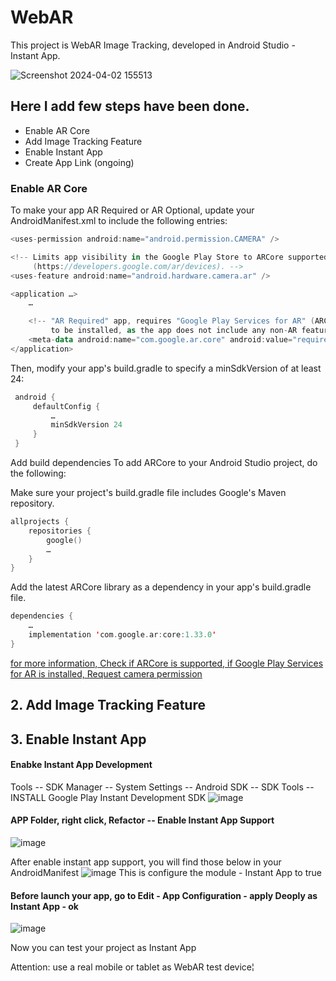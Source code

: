 # WebAR
This project is WebAR Image Tracking, developed in Android Studio - Instant App.

![Screenshot 2024-04-02 155513](https://github.com/huizi135/WebAR-_-Android-Native-App/assets/91324319/44005f31-dfaf-4263-938f-ca83414f8621)



## Here I add few steps have been done.
- Enable AR Core
- Add Image Tracking Feature
- Enable Instant App
- Create App Link (ongoing)

### Enable AR Core

To make your app AR Required or AR Optional, update your AndroidManifest.xml to include the following entries:
```kotlin
<uses-permission android:name="android.permission.CAMERA" />

<!-- Limits app visibility in the Google Play Store to ARCore supported devices
     (https://developers.google.com/ar/devices). -->
<uses-feature android:name="android.hardware.camera.ar" />

<application …>
    …

    <!-- "AR Required" app, requires "Google Play Services for AR" (ARCore)
         to be installed, as the app does not include any non-AR features. -->
    <meta-data android:name="com.google.ar.core" android:value="required" />
</application>
```
Then, modify your app's build.gradle to specify a minSdkVersion of at least 24:
```kotlin
 android {
     defaultConfig {
         …
         minSdkVersion 24
     }
 }
```
Add build dependencies
To add ARCore to your Android Studio project, do the following:

Make sure your project's build.gradle file includes Google's Maven repository.
```kotlin
allprojects {
    repositories {
        google()
        …
    }
}
```

Add the latest ARCore library as a dependency in your app's build.gradle file.
```kotlin
dependencies {
    …
    implementation 'com.google.ar:core:1.33.0'
}
```
[for more information, Check if ARCore is supported, if Google Play Services for AR is installed, Request camera permission](https://developers.google.com/ar/develop/java/enable-arcore)

## 2. Add Image Tracking Feature


## 3. Enable Instant App

#### Enabke Instant App Development 
Tools -- SDK Manager -- System Settings -- Android SDK -- SDK Tools -- INSTALL Google Play Instant Development SDK 
![image](https://github.com/huizi135/WebAR/assets/91324319/994c8840-93a0-45c9-9150-b12b944ea88a)

#### APP Folder, right click, Refactor -- Enable Instant App Support
![image](https://github.com/huizi135/WebAR/assets/91324319/dafc134c-a83c-4844-af3a-0eb7c76f529b)

After enable instant app support, you will find those below in your AndroidManifest
![image](https://github.com/huizi135/WebAR/assets/91324319/5941fef0-034a-4d40-b356-cebe9e974656)
This is configure the module - Instant App to true

#### Before launch your app, go to Edit - App Configuration - apply Deoply as Instant App - ok 
![image](https://github.com/huizi135/WebAR/assets/91324319/ab9e9cc8-8e66-4d16-ae2e-d3e90c8c2696)

Now you can test your project as Instant App

Attention: use a real mobile or tablet as WebAR test device¦
